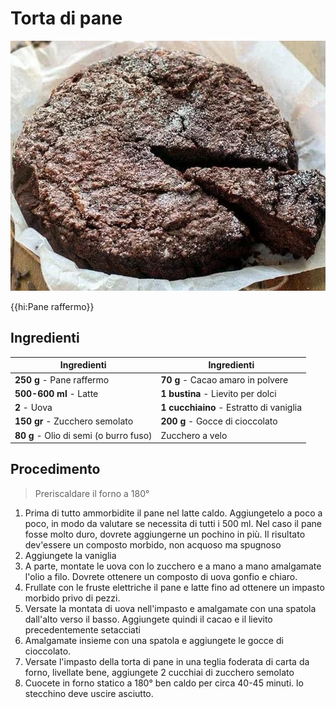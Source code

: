 # Torta di pane

![](img/Torta-di-pane.webp)

{{hi:Pane raffermo}}

## Ingredienti

| Ingredienti                  | Ingredienti             |
| ---------------------------- | ----------------------- |
| **250 g** - Pane raffermo | **70 g** - Cacao amaro in polvere |
| **500-600 ml** - Latte | **1 bustina** - Lievito per dolci |
| **2** - Uova | **1 cucchiaino** - Estratto di vaniglia |
| **150 gr** - Zucchero semolato | **200 g** - Gocce di cioccolato |
| **80 g** - Olio di semi (o burro fuso) | Zucchero a velo |

## Procedimento

> Preriscaldare il forno a 180°

1. Prima di tutto ammorbidite il pane nel latte caldo. Aggiungetelo a poco a poco, in modo da valutare se necessita di tutti i 500 ml. Nel caso il pane fosse molto duro, dovrete aggiungerne un pochino in più. Il risultato dev'essere un composto morbido, non acquoso ma spugnoso
1. Aggiungete la vaniglia
1. A parte, montate le uova con lo zucchero e a mano a mano amalgamate l'olio a filo. Dovrete ottenere un composto di uova gonfio e chiaro.
1. Frullate con le fruste elettriche il pane e latte fino ad ottenere un impasto morbido privo di pezzi.
1. Versate la montata di uova nell'impasto e amalgamate con una spatola dall'alto verso il basso. Aggiungete quindi il cacao e il lievito precedentemente setacciati
1. Amalgamate insieme con una spatola e aggiungete le gocce di cioccolato.
1. Versate l'impasto della torta di pane in una teglia foderata di carta da forno, livellate bene, aggiungete 2 cucchiai di zucchero semolato
1. Cuocete in forno statico a 180° ben caldo per circa 40-45 minuti. lo stecchino deve uscire asciutto.

